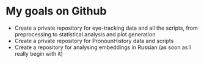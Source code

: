 # My goals on Github
- Create a private repository for eye-tracking data and all the scripts, from preprocessing to statistical analysis and plot generation
- Create a private repository for PronounHistory data and scripts
- Create a repository for analysing embeddings in Russian (as soon as I really begin with it)
